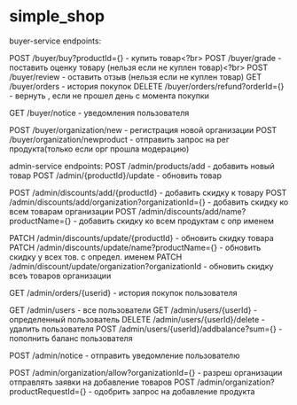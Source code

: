 # simple_shop

buyer-service endpoints:

POST /buyer/buy?productId={} - купить товар<?br>
POST /buyer/grade - поставить оценку товару (нельзя если не куплен товар)<?br>
POST /buyer/review - оставить отзыв (нельзя если не куплен товар)
GET /buyer/orders - история покупок
DELETE /buyer/orders/refund?orderId={} - вернуть , если не прошел день с момента покупки

GET /buyer/notice - уведомления пользователя

POST /buyer/organization/new - регистрация новой организации
POST /buyer/organization/newproduct - отправить запрос на рег продукта(только если орг прошла модерацию)

admin-service endpoints:
POST /admin/products/add - добавить новый товар
POST /admin/{productId}/update - обновить товар

POST /admin/discounts/add/{productId} - добавить скидку к товару
POST /admin/discounts/add/organization?organizationId={} - добавить скидку ко всем товарам организации
POST /admin/discounts/add/name?productName={} -  добавить скидку ко всем продуктам с опр именем

PATCH /admin/discounts/update/{productId} - обновить скидку товара
PATCH /admin/discounts/update/name?productName={} - обновить скидку у всех тов. с определ. именем
PATCH /admin/discount/update/organization?organizationId - обновить скидку всеъ товаров организации

GET /admin/orders/{userid} - история покупок пользователя

GET /admin/users - все пользователи
GET /admin/users/{userId} - определенный пользователь
DELETE /admin/users/{userId}/delete - удалить пользователя
POST /admin/users/{userId}/addbalance?sum={} - пополнить баланс пользователя

POST /admin/notice - отправить уведомление пользователю

POST /admin/organization/allow?organizationId={} - разреш организации отправлять заявки на добавление товаров
POST /admin/organization?productRequestId={} - одобрить запрос на добавление продукта
